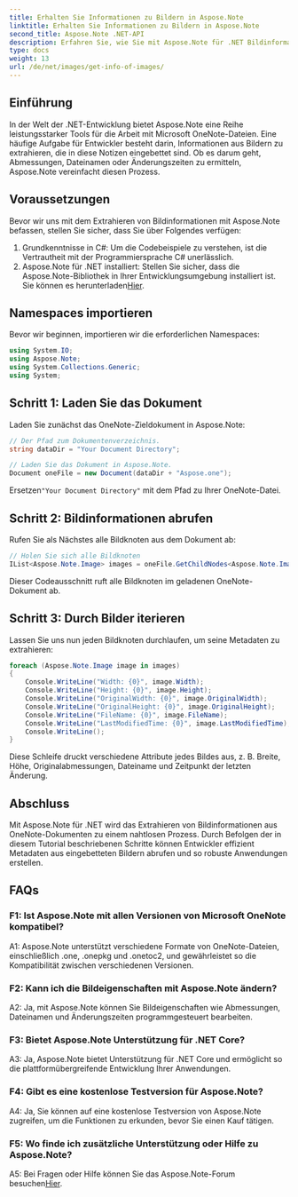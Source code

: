```yaml
---
title: Erhalten Sie Informationen zu Bildern in Aspose.Note
linktitle: Erhalten Sie Informationen zu Bildern in Aspose.Note
second_title: Aspose.Note .NET-API
description: Erfahren Sie, wie Sie mit Aspose.Note für .NET Bildinformationen aus Microsoft OneNote-Dateien extrahieren. Befolgen Sie unsere Schritt-für-Schritt-Anleitung für eine effiziente Entwicklung.
type: docs
weight: 13
url: /de/net/images/get-info-of-images/
---
```

## Einführung

In der Welt der .NET-Entwicklung bietet Aspose.Note eine Reihe leistungsstarker Tools für die Arbeit mit Microsoft OneNote-Dateien. Eine häufige Aufgabe für Entwickler besteht darin, Informationen aus Bildern zu extrahieren, die in diese Notizen eingebettet sind. Ob es darum geht, Abmessungen, Dateinamen oder Änderungszeiten zu ermitteln, Aspose.Note vereinfacht diesen Prozess.

## Voraussetzungen

Bevor wir uns mit dem Extrahieren von Bildinformationen mit Aspose.Note befassen, stellen Sie sicher, dass Sie über Folgendes verfügen:

1. Grundkenntnisse in C#: Um die Codebeispiele zu verstehen, ist die Vertrautheit mit der Programmiersprache C# unerlässlich.
2.  Aspose.Note für .NET installiert: Stellen Sie sicher, dass die Aspose.Note-Bibliothek in Ihrer Entwicklungsumgebung installiert ist. Sie können es herunterladen[Hier](https://releases.aspose.com/note/net/).

## Namespaces importieren

Bevor wir beginnen, importieren wir die erforderlichen Namespaces:

```csharp
using System.IO;
using Aspose.Note;
using System.Collections.Generic;
using System;
```

## Schritt 1: Laden Sie das Dokument

Laden Sie zunächst das OneNote-Zieldokument in Aspose.Note:

```csharp
// Der Pfad zum Dokumentenverzeichnis.
string dataDir = "Your Document Directory";

// Laden Sie das Dokument in Aspose.Note.
Document oneFile = new Document(dataDir + "Aspose.one");
```

 Ersetzen`"Your Document Directory"` mit dem Pfad zu Ihrer OneNote-Datei.

## Schritt 2: Bildinformationen abrufen

Rufen Sie als Nächstes alle Bildknoten aus dem Dokument ab:

```csharp
// Holen Sie sich alle Bildknoten
IList<Aspose.Note.Image> images = oneFile.GetChildNodes<Aspose.Note.Image>();
```

Dieser Codeausschnitt ruft alle Bildknoten im geladenen OneNote-Dokument ab.

## Schritt 3: Durch Bilder iterieren

Lassen Sie uns nun jeden Bildknoten durchlaufen, um seine Metadaten zu extrahieren:

```csharp
foreach (Aspose.Note.Image image in images)
{
    Console.WriteLine("Width: {0}", image.Width);
    Console.WriteLine("Height: {0}", image.Height);
    Console.WriteLine("OriginalWidth: {0}", image.OriginalWidth);
    Console.WriteLine("OriginalHeight: {0}", image.OriginalHeight);
    Console.WriteLine("FileName: {0}", image.FileName);
    Console.WriteLine("LastModifiedTime: {0}", image.LastModifiedTime);
    Console.WriteLine();
}
```

Diese Schleife druckt verschiedene Attribute jedes Bildes aus, z. B. Breite, Höhe, Originalabmessungen, Dateiname und Zeitpunkt der letzten Änderung.

## Abschluss

Mit Aspose.Note für .NET wird das Extrahieren von Bildinformationen aus OneNote-Dokumenten zu einem nahtlosen Prozess. Durch Befolgen der in diesem Tutorial beschriebenen Schritte können Entwickler effizient Metadaten aus eingebetteten Bildern abrufen und so robuste Anwendungen erstellen.

## FAQs

### F1: Ist Aspose.Note mit allen Versionen von Microsoft OneNote kompatibel?

A1: Aspose.Note unterstützt verschiedene Formate von OneNote-Dateien, einschließlich .one, .onepkg und .onetoc2, und gewährleistet so die Kompatibilität zwischen verschiedenen Versionen.

### F2: Kann ich die Bildeigenschaften mit Aspose.Note ändern?

A2: Ja, mit Aspose.Note können Sie Bildeigenschaften wie Abmessungen, Dateinamen und Änderungszeiten programmgesteuert bearbeiten.

### F3: Bietet Aspose.Note Unterstützung für .NET Core?

A3: Ja, Aspose.Note bietet Unterstützung für .NET Core und ermöglicht so die plattformübergreifende Entwicklung Ihrer Anwendungen.

### F4: Gibt es eine kostenlose Testversion für Aspose.Note?

A4: Ja, Sie können auf eine kostenlose Testversion von Aspose.Note zugreifen, um die Funktionen zu erkunden, bevor Sie einen Kauf tätigen.

### F5: Wo finde ich zusätzliche Unterstützung oder Hilfe zu Aspose.Note?

A5: Bei Fragen oder Hilfe können Sie das Aspose.Note-Forum besuchen[Hier](https://forum.aspose.com/c/note/28).